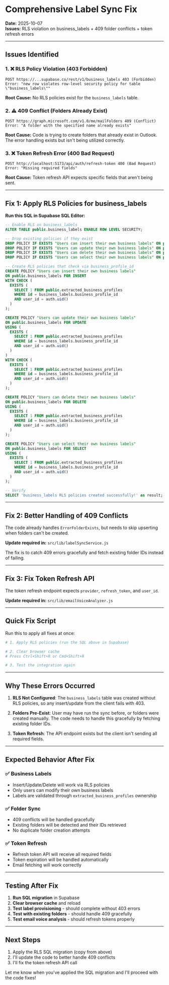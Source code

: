 # Comprehensive Label Sync Fix

**Date:** 2025-10-07  
**Issues:** RLS violation on business_labels + 409 folder conflicts + token refresh errors

---

## Issues Identified

### 1. ❌ RLS Policy Violation (403 Forbidden)
```
POST https://...supabase.co/rest/v1/business_labels 403 (Forbidden)
Error: "new row violates row-level security policy for table \"business_labels\""
```

**Root Cause:** No RLS policies exist for the `business_labels` table.

### 2. ⚠️ 409 Conflict (Folders Already Exist)
```
POST https://graph.microsoft.com/v1.0/me/mailFolders 409 (Conflict)
Error: "A folder with the specified name already exists"
```

**Root Cause:** Code is trying to create folders that already exist in Outlook. The error handling exists but isn't being utilized correctly.

### 3. ❌ Token Refresh Error (400 Bad Request)
```
POST http://localhost:5173/api/auth/refresh-token 400 (Bad Request)
Error: "Missing required fields"
```

**Root Cause:** Token refresh API expects specific fields that aren't being sent.

---

## Fix 1: Apply RLS Policies for business_labels

**Run this SQL in Supabase SQL Editor:**

```sql
-- Enable RLS on business_labels
ALTER TABLE public.business_labels ENABLE ROW LEVEL SECURITY;

-- Drop existing policies if they exist
DROP POLICY IF EXISTS "Users can insert their own business labels" ON public.business_labels;
DROP POLICY IF EXISTS "Users can update their own business labels" ON public.business_labels;
DROP POLICY IF EXISTS "Users can delete their own business labels" ON public.business_labels;
DROP POLICY IF EXISTS "Users can select their own business labels" ON public.business_labels;

-- Create RLS policies that check via business_profile_id
CREATE POLICY "Users can insert their own business labels"
ON public.business_labels FOR INSERT
WITH CHECK (
  EXISTS (
    SELECT 1 FROM public.extracted_business_profiles
    WHERE id = business_labels.business_profile_id
    AND user_id = auth.uid()
  )
);

CREATE POLICY "Users can update their own business labels"
ON public.business_labels FOR UPDATE
USING (
  EXISTS (
    SELECT 1 FROM public.extracted_business_profiles
    WHERE id = business_labels.business_profile_id
    AND user_id = auth.uid()
  )
)
WITH CHECK (
  EXISTS (
    SELECT 1 FROM public.extracted_business_profiles
    WHERE id = business_labels.business_profile_id
    AND user_id = auth.uid()
  )
);

CREATE POLICY "Users can delete their own business labels"
ON public.business_labels FOR DELETE
USING (
  EXISTS (
    SELECT 1 FROM public.extracted_business_profiles
    WHERE id = business_labels.business_profile_id
    AND user_id = auth.uid()
  )
);

CREATE POLICY "Users can select their own business labels"
ON public.business_labels FOR SELECT
USING (
  EXISTS (
    SELECT 1 FROM public.extracted_business_profiles
    WHERE id = business_labels.business_profile_id
    AND user_id = auth.uid()
  )
);

-- Verify
SELECT 'business_labels RLS policies created successfully!' as result;
```

---

## Fix 2: Better Handling of 409 Conflicts

The code already handles `ErrorFolderExists`, but needs to skip upserting when folders can't be created.

**Update required in:** `src/lib/labelSyncService.js`

The fix is to catch 409 errors gracefully and fetch existing folder IDs instead of failing.

---

## Fix 3: Fix Token Refresh API

The token refresh endpoint expects `provider`, `refresh_token`, and `user_id`.

**Update required in:** `src/lib/emailVoiceAnalyzer.js`

---

## Quick Fix Script

Run this to apply all fixes at once:

```bash
# 1. Apply RLS policies (run the SQL above in Supabase)

# 2. Clear browser cache
# Press Ctrl+Shift+R or Cmd+Shift+R

# 3. Test the integration again
```

---

## Why These Errors Occurred

1. **RLS Not Configured**: The `business_labels` table was created without RLS policies, so any insert/update from the client fails with 403.

2. **Folders Pre-Exist**: User may have run the sync before, or folders were created manually. The code needs to handle this gracefully by fetching existing folder IDs.

3. **Token Refresh**: The API endpoint exists but the client isn't sending all required fields.

---

## Expected Behavior After Fix

### ✅ Business Labels
- Insert/Update/Delete will work via RLS policies
- Only users can modify their own business labels
- Labels are validated through `extracted_business_profiles` ownership

### ✅ Folder Sync
- 409 conflicts will be handled gracefully
- Existing folders will be detected and their IDs retrieved
- No duplicate folder creation attempts

### ✅ Token Refresh
- Refresh token API will receive all required fields
- Token expiration will be handled automatically
- Email fetching will work correctly

---

## Testing After Fix

1. **Run SQL migration** in Supabase
2. **Clear browser cache** and reload
3. **Test label provisioning** - should complete without 403 errors
4. **Test with existing folders** - should handle 409 gracefully
5. **Test email voice analysis** - should refresh tokens properly

---

## Next Steps

1. Apply the RLS SQL migration (copy from above)
2. I'll update the code to better handle 409 conflicts
3. I'll fix the token refresh API call

Let me know when you've applied the SQL migration and I'll proceed with the code fixes!

